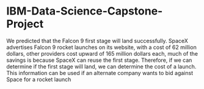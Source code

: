 # IBM-Data-Science-Capstone-Project
We predicted that the Falcon 9 first stage will land successfully. SpaceX advertises 
Falcon 9 rocket launches on its website, with a cost of 62 million dollars, other providers 
cost upward of 165 million dollars each, much of the savings is because SpaceX can 
reuse the first stage. Therefore, if we can determine if the first stage will land, we can 
determine the cost of a launch. This information can be used if an alternate company 
wants to bid against Space for a rocket launch
